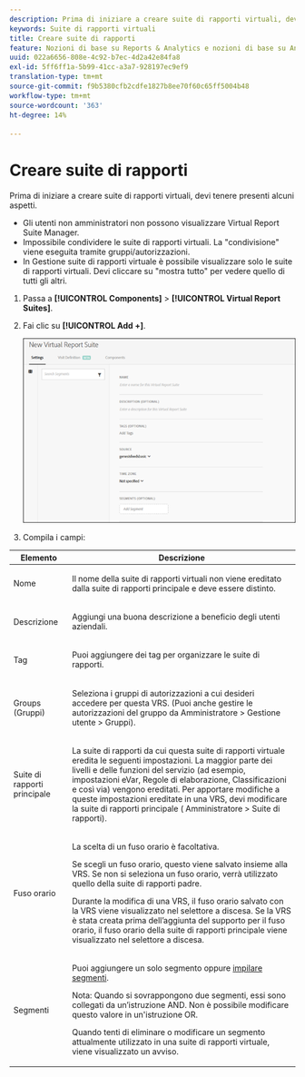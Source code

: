 ```yaml
---
description: Prima di iniziare a creare suite di rapporti virtuali, devi tenere presenti alcuni aspetti.
keywords: Suite di rapporti virtuali
title: Creare suite di rapporti
feature: Nozioni di base su Reports & Analytics e nozioni di base su Analytics
uuid: 022a6656-808e-4c92-b7ec-4d2a42e84fa8
exl-id: 5ff6ff1a-5b99-41cc-a3a7-928197ec9ef9
translation-type: tm+mt
source-git-commit: f9b5380cfb2cdfe1827b8ee70f60c65ff5004b48
workflow-type: tm+mt
source-wordcount: '363'
ht-degree: 14%

---
```


# Creare suite di rapporti

Prima di iniziare a creare suite di rapporti virtuali, devi tenere presenti alcuni aspetti.

* Gli utenti non amministratori non possono visualizzare Virtual Report Suite Manager.
* Impossibile condividere le suite di rapporti virtuali. La &quot;condivisione&quot; viene eseguita tramite gruppi/autorizzazioni.
* In Gestione suite di rapporti virtuale è possibile visualizzare solo le suite di rapporti virtuali. Devi cliccare su &quot;mostra tutto&quot; per vedere quello di tutti gli altri.

1. Passa a **[!UICONTROL Components]** > **[!UICONTROL Virtual Report Suites]**.
1. Fai clic su **[!UICONTROL Add +]**.

   ![](assets/new_vrs.png)

1. Compila i campi:

<table id="table_0F85B56480BB46CBA5BE236BBD70156D"> 
 <thead> 
  <tr> 
   <th colname="col1" class="entry"> Elemento </th> 
   <th colname="col2" class="entry"> Descrizione </th> 
  </tr> 
 </thead>
 <tbody> 
  <tr> 
   <td colname="col1"> Nome </td> 
   <td colname="col2"> <p>Il nome della suite di rapporti virtuali non viene ereditato dalla suite di rapporti principale e deve essere distinto. </p> </td> 
  </tr> 
  <tr> 
   <td colname="col1"> Descrizione </td> 
   <td colname="col2"> <p>Aggiungi una buona descrizione a beneficio degli utenti aziendali. </p> </td> 
  </tr> 
  <tr> 
   <td colname="col1"> Tag </td> 
   <td colname="col2"> <p>Puoi aggiungere dei tag per organizzare le suite di rapporti. </p> </td> 
  </tr> 
  <tr> 
   <td colname="col1"> Groups (Gruppi) </td> 
   <td colname="col2"> <p>Seleziona i gruppi di autorizzazioni a cui desideri accedere per questa VRS. (Puoi anche gestire le autorizzazioni del gruppo da <span class="ignoretag"><span class="uicontrol"> Amministratore</span> &gt; <span class="uicontrol"> Gestione utente</span> &gt; <span class="uicontrol"> Gruppi</span></span>). </p> </td> 
  </tr> 
  <tr> 
   <td colname="col1"> Suite di rapporti principale </td> 
   <td colname="col2"> <p>La suite di rapporti da cui questa suite di rapporti virtuale eredita le seguenti impostazioni. La maggior parte dei livelli e delle funzioni del servizio (ad esempio, impostazioni eVar, Regole di elaborazione, Classificazioni e così via) vengono ereditati. Per apportare modifiche a queste impostazioni ereditate in una VRS, devi modificare la suite di rapporti principale (<span class="ignoretag"><span class="uicontrol"> Amministratore</span> &gt; <span class="uicontrol"> Suite di rapporti</span></span>). </p> </td> 
  </tr> 
  <tr> 
   <td colname="col1"> Fuso orario </td> 
   <td colname="col2"> <p>La scelta di un fuso orario è facoltativa. </p> <p>Se scegli un fuso orario, questo viene salvato insieme alla VRS. Se non si seleziona un fuso orario, verrà utilizzato quello della suite di rapporti padre. </p> <p>Durante la modifica di una VRS, il fuso orario salvato con la VRS viene visualizzato nel selettore a discesa. Se la VRS è stata creata prima dell’aggiunta del supporto per il fuso orario, il fuso orario della suite di rapporti principale viene visualizzato nel selettore a discesa. </p> </td> 
  </tr> 
  <tr> 
   <td colname="col1"> Segmenti </td> 
   <td colname="col2"> <p>Puoi aggiungere un solo segmento oppure <a href="https://docs.adobe.com/content/help/it-IT/analytics/components/segmentation/segmentation-workflow/seg-build.html"  > impilare segmenti</a>. </p> <p> <p>Nota:  Quando si sovrappongono due segmenti, essi sono collegati da un’istruzione AND. Non è possibile modificare questo valore in un'istruzione OR. </p> </p> <p>Quando tenti di eliminare o modificare un segmento attualmente utilizzato in una suite di rapporti virtuale, viene visualizzato un avviso. </p> </td> 
  </tr> 
 </tbody> 
</table>
